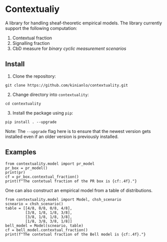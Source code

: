 # Contextualiy
A library for handling sheaf-theoretic empirical models. The library currently support the following computation:
1. Contextual fraction
2. Signalling fraction 
3. CbD measure for _binary cyclic measurement scenarios_

## Install
1. Clone the repository:  
```
git clone https://github.com/kinianlo/contextuality.git
```

2. Change directory into `contextuality`:  
```
cd contextuality
```

3. Install the package using `pip`:  
```
pip install . --upgrade
```  
Note: The `--upgrade` flag here is to ensure that the newest version gets installed even if an older version is previously installed.


## Examples
```
from contextuality.model import pr_model
pr_box = pr_model()
print(pr)
cf = pr_box.contextual_fraction()
print(f"The contetual fraction of the PR box is {cf:.4f}."}
```

One can also construct an empirical model from a table of distributions.

```
from contextuality.model import Model, chsh_scenario
scneario = chsh_scenario()
table = [[4/8, 0/8, 0/8, 4/8],
         [3/8, 1/8, 1/8, 3/8],
         [3/8, 1/8, 1/8, 3/8],
         [1/8, 3/8, 3/8, 1/8]]
bell_model = Model(scneario, table)
cf = bell_model.contextual_fraction()
print(f"The contetual fraction of the Bell model is {cf:.4f}."}
```
